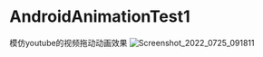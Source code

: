 # AndroidAnimationTest1
模仿youtube的视频拖动动画效果
![Screenshot_2022_0725_091811](https://user-images.githubusercontent.com/65715187/180675881-737d3fa6-d030-4e3e-ac86-e095477c7792.gif)
